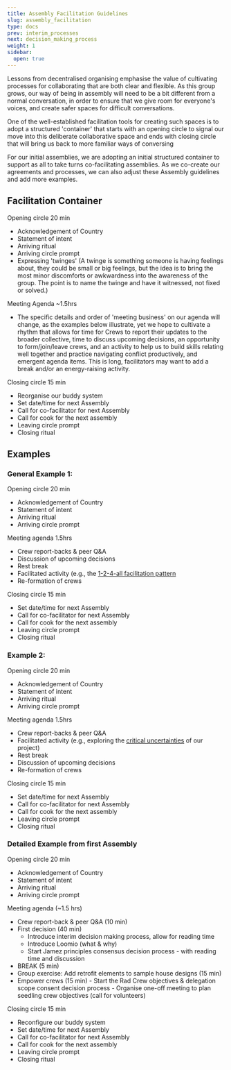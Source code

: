 ```yaml
---
title: Assembly Facilitation Guidelines
slug: assembly_facilitation
type: docs
prev: interim_processes
next: decision_making_process
weight: 1
sidebar:
  open: true
---
```


Lessons from decentralised organising emphasise the value of cultivating processes for collaborating that are both clear and flexible. As this group grows, our way of being in assembly will need to be a bit different from a normal conversation, in order to ensure that we give room for everyone's voices, and create safer spaces for difficult conversations. 

One of the well-established facilitation tools for creating such spaces is to adopt a structured 'container' that starts with an opening circle to signal our move into this deliberate collaborative space and ends with closing circle that will bring us back to more familiar ways of conversing

For our initial assemblies, we are adopting an initial structured container to support as all to take turns co-facilitating assemblies. As we co-create our agreements and processes, we can also adjust these Assembly guidelines and add more examples.


## Facilitation Container

Opening circle 20 min
 * Acknowledgement of Country  
 * Statement of intent
 * Arriving ritual
 * Arriving circle prompt
 * Expressing 'twinges' (A twinge is something someone is having feelings about, they could be small or big feelings, but the idea is to bring the most minor discomforts or awkwardness into the awareness of the group. The point is to name the twinge and have it witnessed, not fixed or solved.)

Meeting Agenda ~1.5hrs 
 * The specific details and order of 'meeting business' on our agenda will change, as the examples below illustrate, yet we hope to cultivate a rhythm that allows for  time for Crews to report their updates to the broader collective, time to discuss upcoming decisions, an opportunity to form/join/leave crews, and an activity to help us to build skills relating well together and practice navigating conflict productively, and emergent agenda items. This is long, facilitators may want to add a break and/or an energy-raising activity.

Closing circle 15 min
 * Reorganise our buddy system 
 * Set date/time for next Assembly   
 * Call for co-facilitator for next Assembly 
 * Call for cook for the next assembly 
 * Leaving circle prompt
 * Closing ritual  

## Examples 
   
### General Example 1:
Opening circle 20 min
 * Acknowledgement of Country  
 * Statement of intent
 * Arriving ritual
 * Arriving circle prompt

 Meeting agenda 1.5hrs 
 * Crew report-backs & peer Q&A  
 * Discussion of upcoming decisions 
 * Rest break
 * Facilitated activity (e.g., the [1-2-4-all facilitation pattern](https://handbook.enspiral.com/guides/workshop_patterns])
 * Re-formation of crews

 Closing circle 15 min
 * Set date/time for next Assembly   
 * Call for co-facilitator for next Assembly 
 * Call for cook for the next assembly 
 * Leaving circle prompt
 * Closing ritual  

### Example 2:
Opening circle 20 min
 * Acknowledgement of Country  
 * Statement of intent
 * Arriving ritual
 * Arriving circle prompt

Meeting agenda 1.5hrs 
 * Crew report-backs & peer Q&A  
 * Facilitated activity (e.g., exploring the [critical uncertainties](https://www.liberatingstructures.com/30-critical-uncertainties/) of our project)
 * Rest break
 * Discussion of upcoming decisions 
 * Re-formation of crews

 Closing circle 15 min
 * Set date/time for next Assembly   
 * Call for co-facilitator for next Assembly 
 * Call for cook for the next assembly 
 * Leaving circle prompt
 * Closing ritual  

 ### Detailed Example from first Assembly 
Opening circle 20 min
 * Acknowledgement of Country  
 * Statement of intent
 * Arriving ritual
 * Arriving circle prompt

 Meeting agenda (~1.5 hrs) 
* Crew report-back &  peer Q&A (10 min)
* First decision (40 min)
	- Introduce interim decision making process, allow for reading time 
	- Introduce Loomio (what & why) 
	- Start Jamez principles consensus decision process - with reading time and discussion 
* BREAK (5 min)   
* Group exercise: Add retrofit elements to sample house designs (15 min) 
* Empower crews (15 min)
	  - Start the Rad Crew objectives & delegation scope consent decision process
	  - Organise one-off meeting to plan seedling crew objectives (call for volunteers)

 Closing circle 15 min
 * Reconfigure our buddy system
 * Set date/time for next Assembly   
 * Call for co-facilitator for next Assembly 
 * Call for cook for the next assembly 
 * Leaving circle prompt
 * Closing ritual  
